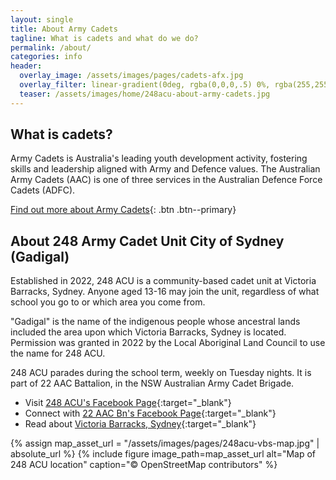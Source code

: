 ```yaml
---
layout: single
title: About Army Cadets
tagline: What is cadets and what do we do?
permalink: /about/
categories: info
header:
  overlay_image: /assets/images/pages/cadets-afx.jpg
  overlay_filter: linear-gradient(0deg, rgba(0,0,0,.5) 0%, rgba(255,255,255,.1) 100%)
  teaser: /assets/images/home/248acu-about-army-cadets.jpg
---
```

## What is cadets?

Army Cadets is Australia's leading youth development activity, fostering skills and leadership aligned with Army and Defence values. The Australian Army Cadets (AAC) is one of three services in the Australian Defence Force Cadets (ADFC). 

[Find out more about Army Cadets](https://www.armycadets.gov.au){: .btn .btn--primary}

## About 248 Army Cadet Unit City of Sydney (Gadigal)

Established in 2022, 248 ACU is a community-based cadet unit at Victoria Barracks, Sydney. Anyone aged 13-16 may join the unit, regardless of what school you go to or which area you come from. 

"Gadigal" is the name of the indigenous people whose ancestral lands included the area upon which Victoria Barracks, Sydney is located. Permission was granted in 2022 by the Local Aboriginal Land Council to use the name for 248 ACU.

248 ACU parades during the school term, weekly on Tuesday nights. It is part of 22 AAC Battalion, in the NSW Australian Army Cadet Brigade. 

- Visit [248 ACU's Facebook Page](https://www.facebook.com/248acu){:target="_blank"}
- Connect with [22 AAC Bn's Facebook Page](https://www.facebook.com/22aacbn){:target="_blank"}
- Read about [Victoria Barracks, Sydney](https://www.defence.gov.au/about/base-locations/victoria-barracks-sydney){:target="_blank"}

{% assign map_asset_url = "/assets/images/pages/248acu-vbs-map.jpg" | absolute_url %}
{% include figure image_path=map_asset_url alt="Map of 248 ACU location" caption="© OpenStreetMap contributors" %}

